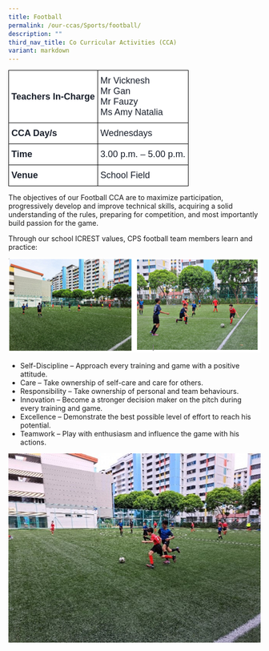 ```yaml
---
title: Football
permalink: /our-ccas/Sports/football/
description: ""
third_nav_title: Co Curricular Activities (CCA)
variant: markdown
---
```

<style type="text/css">
.tg  {border-collapse:collapse;border-spacing:0;}
.tg td{border-color:black;border-style:solid;border-width:1px;font-family:Arial, sans-serif;font-size:14px;
  overflow:hidden;padding:10px 5px;word-break:normal;}
.tg th{border-color:black;border-style:solid;border-width:1px;font-family:Arial, sans-serif;font-size:14px;
  font-weight:normal;overflow:hidden;padding:10px 5px;word-break:normal;}
.tg .tg-via6{background-color:#FFF;color:#1A202C;font-size:18px;font-weight:bold;text-align:left;vertical-align:middle}
.tg .tg-l3od{background-color:#FFF;color:#1A202C;font-size:18px;text-align:left;vertical-align:middle}
</style>
<table class="tg">
<thead>
  <tr>
    <th class="tg-via6"><span style="font-weight:bold;color:#1A202C;background-color:#FFF">Teachers In-Charge</span></th>
    <th class="tg-l3od"><span style="font-weight:normal;color:#1A202C;background-color:#FFF">Mr Vicknesh</span><br><span style="font-weight:normal;color:#1A202C;background-color:#FFF">Mr Gan</span><br><span style="font-weight:normal;color:#1A202C;background-color:#FFF">Mr Fauzy</span><br><span style="font-weight:normal;color:#1A202C;background-color:#FFF">Ms Amy Natalia</span></th>
  </tr>
</thead>
<tbody>
  <tr>
    <td class="tg-via6"><span style="font-weight:bold;color:#1A202C;background-color:#FFF">CCA Day/s</span></td>
    <td class="tg-l3od"><span style="color:#1A202C;background-color:#FFF">Wednesdays </span></td>
  </tr>
  <tr>
    <td class="tg-via6"><span style="font-weight:bold;color:#1A202C;background-color:#FFF">Time</span></td>
    <td class="tg-l3od"><span style="color:#1A202C;background-color:#FFF">3.00 p.m. – 5.00 p.m.</span></td>
  </tr>
  <tr>
    <td class="tg-via6"><span style="font-weight:bold;color:#1A202C;background-color:#FFF">Venue</span></td>
    <td class="tg-l3od"><span style="color:#1A202C;background-color:#FFF">School Field</span></td>
  </tr>
</tbody>
</table>
	
The objectives of our Football CCA are to maximize participation, progressively develop and improve technical skills, acquiring a solid understanding of the rules, preparing for competition, and most importantly build passion for the game. 

Through our school ICREST values, CPS football team members learn and practice:

![](/images/football(1).png)

* Self-Discipline – Approach every training and game with a positive attitude.
* Care – Take ownership of self-care and care for others.
* Responsibility – Take ownership of personal and team behaviours.
* Innovation – Become a stronger decision maker on the pitch during every training and game.
* Excellence – Demonstrate the best possible level of effort to reach his potential.
* Teamwork – Play with enthusiasm and influence the game with his actions.

![](/images/football(4).jpg)